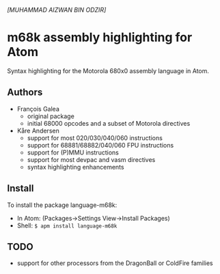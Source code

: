 *[MUHAMMAD AIZWAN BIN ODZIR]*
# m68k assembly highlighting for Atom

Syntax highlighting for the Motorola 680x0 assembly language in Atom.

## Authors

* François Galea
  * original package
  * initial 68000 opcodes and a subset of Motorola directives
* Kåre Andersen
  * support for most 020/030/040/060 instructions
  * support for 68881/68882/040/060 FPU instructions
  * support for (P)MMU instructions
  * support for most devpac and vasm directives
  * syntax highlighting enhancements

## Install

To install the package language-m68k:

* In Atom: (Packages->Settings View->Install Packages)
* Shell: `$ apm install language-m68k`

## TODO

* support for other processors from the DragonBall or ColdFire families
